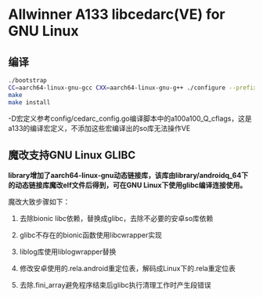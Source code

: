 # Allwinner A133 libcedarc(VE) for GNU Linux

## 编译

```bash
./bootstrap
CC=aarch64-linux-gnu-gcc CXX=aarch64-linux-gnu-g++ ./configure --prefix=/home/calvin/helper/libcedarc/arm64 --host=aarch64-linux-gnu CFLAGS="-Wno-error=switch-unreachable -DCONF_KERNEL_VERSION_4_9 -DCONF_IMG_GPU_USE_COMMON_STRUCT -DCONF_USE_IOMMU -DCONF_KERN_BITWIDE=64 -DCONFIG_VE_IPC_ENABLE -DGPU_ALIGN_STRIDE=32 -DCONF_VE_FREQ_ENABLE_SETUP -DCONF_CERES_VE_FREQ_ENABLE_SETUP -DCONF_PIE_AND_NEWER -DCONF_ARMV7_A_NEON" LDFLAGS="-L/home/calvin/helper/libcedarc/library/aarch64-linux-gnu"
make
make install
```

-D宏定义参考config/cedarc_config.go编译脚本中的a100a100_Q_cflags，这是a133的编译宏定义，不添加这些宏编译出的so库无法操作VE

## 魔改支持GNU Linux GLIBC

**library增加了aarch64-linux-gnu动态链接库，该库由library/androidq_64下的动态链接库魔改elf文件后得到，可在GNU Linux下使用glibc编译连接使用。**

魔改大致步骤如下：

1. 去除bionic libc依赖，替换成glibc，去除不必要的安卓so库依赖

2. glibc不存在的bionic函数使用libcwrapper实现

3. liblog库使用liblogwrapper替换

4. 修改安卓使用的.rela.android重定位表，解码成Linux下的.rela重定位表

5. 去除.fini_array避免程序结束后glibc执行清理工作时产生段错误
